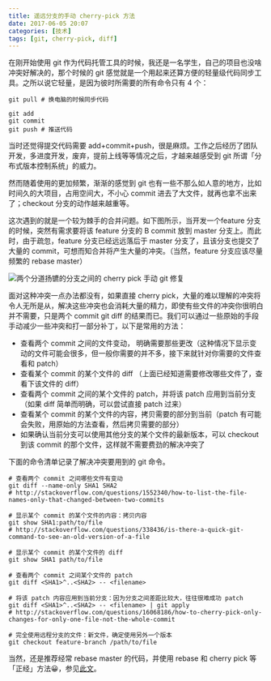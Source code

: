 ```yaml
---
title: 遥远分支的手动 cherry-pick 方法
date: 2017-06-05 20:07
categories: [技术]
tags: [git, cherry-pick, diff]
---
```


在刚开始使用 git 作为代码托管工具的时候，我还是一名学生，自己的项目也没啥冲突好解决的，那个时候的 git 感觉就是一个用起来还算方便的轻量级代码同步工具。之所以说它轻量，是因为彼时所需要的所有命令只有 4 个：

```shell
git pull # 换电脑的时候同步代码

git add
git commit
git push # 推送代码
```

当时还觉得提交代码需要 add+commit+push，很是麻烦。工作之后经历了团队开发，多进度开发，废弃，提前上线等等情况之后，才越来越感受到 git 所谓「分布式版本控制系统」的威力。

然而随着使用的更加频繁，渐渐的感觉到 git 也有一些不那么如人意的地方，比如时间久的大项目，占用空间大，不小心 commit 进去了大文件，就再也拿不出来了；checkout 分支的动作越来越重等。

这次遇到的就是一个较为棘手的合并问题。如下图所示，当开发一个feature 分支的时候，突然有需求要将该 feature 分支的 B commit 放到 master 分支上。而此时，由于疏忽，feature 分支已经远远落后于 master 分支了，且该分支也提交了大量的 commit，可想而知合并将产生大量的冲突。（当然，feature 分支应该尽量频繁的 rebase master）

![两个分道扬镳的分支之间的 cherry pick 手动 git 修复](http://qiniu-wulfric.lufeihaidao.top/git/R-far-away-branch.png "两个分道扬镳的分支之间的 cherry pick 手动 git 修复")



面对这种冲突一点办法都没有，如果直接 cherry pick，大量的难以理解的冲突将令人无所是从，解决这些冲突也会消耗大量的精力，即使有些文件的冲突你很明白并不需要，只是两个 commit git diff 的结果而已。我们可以通过一些原始的手段手动减少一些冲突和打一部分补丁，以下是常用的方法：

- 查看两个 commit 之间的文件变动， 明确需要那些更改（这种情况下显示变动的文件可能会很多，但一般你需要的并不多，接下来就针对你需要的文件查看和 patch）
- 查看某个 commit 的某个文件的 diff （上面已经知道需要修改哪些文件了，查看下该文件的 diff）
- 查看两个 commit 之间的某个文件的 patch，并将该 patch 应用到当前分支（如果 diff 简单而明确，可以尝试直接 patch 过来）
- 查看某个 commit 的某个文件的内容，拷贝需要的部分到当前（patch 有可能会失败，用原始的方法查看，然后拷贝需要的部分）
- 如果确认当前分支可以使用其他分支的某个文件的最新版本，可以 checkout 到该 commit 的那个文件，这样就不需要费劲的解决冲突了

下面的命令清单记录了解决冲突要用到的 git 命令。

```shell
# 查看两个 commit 之间哪些文件有变动
git diff --name-only SHA1 SHA2
# http://stackoverflow.com/questions/1552340/how-to-list-the-file-names-only-that-changed-between-two-commits

# 显示某个 commit 的某个文件的内容：拷贝内容
git show SHA1:path/to/file
# http://stackoverflow.com/questions/338436/is-there-a-quick-git-command-to-see-an-old-version-of-a-file

# 显示某个 commit 的某个文件的 diff
git show SHA1 path/to/file

# 查看两个 commit 之间某个文件的 patch
git diff <SHA1>^..<SHA2> -- <filename>

# 将该 patch 内容应用到当前分支：因为分支之间差距比较大，往往很难成功 patch
git diff <SHA1>^..<SHA2> -- <filename> | git apply
# http://stackoverflow.com/questions/16068186/how-to-cherry-pick-only-changes-for-only-one-file-not-the-whole-commit

# 完全使用远程分支的文件：新文件，确定使用另外一个版本
git checkout feature-branch /path/to/file
```
当然，还是推荐经常 rebase master 的代码，并使用 rebase 和 cherry pick 等「正经」方法😀，参见[此文](2014/03/git-team-cooperate/)。